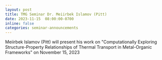 ```yaml
---
layout: post
title: TMG Seminar Dr. Meiirbek Islamov (Pitt)
date: 2023-11-15  08:00:00-0700
inline: false
categories: seminar-announcements
---
```


Meiirbek Islamov (Pitt)  will present his work on "Computationally Exploring Structure-Property Relationships of Thermal Transport in Metal-Organic Frameworks" on November 15, 2023 

